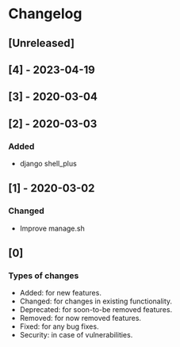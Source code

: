 # Changelog
## [Unreleased]

## [4] - 2023-04-19

## [3] - 2020-03-04

## [2] - 2020-03-03
### Added
- django shell_plus

## [1] - 2020-03-02
### Changed
- Improve manage.sh

## [0]
### Types of changes
- Added: for new features.
- Changed: for changes in existing functionality.
- Deprecated: for soon-to-be removed features.
- Removed: for now removed features.
- Fixed: for any bug fixes.
- Security: in case of vulnerabilities.
